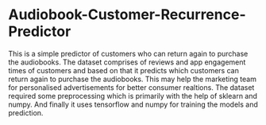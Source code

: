 # Audiobook-Customer-Recurrence-Predictor
This is a simple predictor of customers who can return again to purchase the audiobooks. The dataset comprises of reviews and app engagement times of customers and based on that it predicts which customers can return again to purchase the audiobooks. This may help the marketing team for personalised advertisements for better consumer realtions. The dataset required some preprocessing which is primarily with the help of sklearn and numpy. And finally it uses tensorflow and numpy for training the models and prediction.
